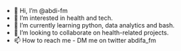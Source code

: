 - 👋 Hi, I’m @abdi-fm
- 👀 I’m interested in health and tech. 
- 🌱 I’m currently learning python, data analytics and bash. 
- 💞️ I’m looking to collaborate on health-related projects.
- 📫 How to reach me - DM me on twitter abdifa_fm

<!---
abdi-fm/abdi-fm is a ✨ special ✨ repository because its `README.md` (this file) appears on your GitHub profile.
You can click the Preview link to take a look at your changes.
--->
